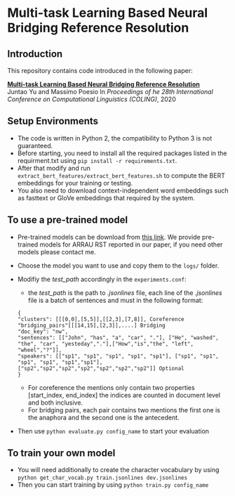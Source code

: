 # Multi-task Learning Based Neural Bridging Reference Resolution

## Introduction
This repository contains code introduced in the following paper:
 
**[Multi-task Learning Based Neural Bridging Reference Resolution](https://arxiv.org/abs/2003.03666)**  
Juntao Yu and Massimo Poesio 
In *Proceedings of he 28th International Conference on Computational Linguistics (COLING)*, 2020

## Setup Environments
* The code is written in Python 2, the compatibility to Python 3 is not guaranteed.  
* Before starting, you need to install all the required packages listed in the requirment.txt using `pip install -r requirements.txt`.
* After that modify and run `extract_bert_features/extract_bert_features.sh` to compute the BERT embeddings for your training or testing.
* You also need to download context-independent word embeddings such as fasttext or GloVe embeddings that required by the system.

## To use a pre-trained model
* Pre-trained models can be download from [this link](https://www.dropbox.com/s/3yu3qoyv3wf9j54/best_model_rst_coling2020_dali_bridging.zip?dl=0). We provide pre-trained models for ARRAU RST reported in our paper, if you need other models please contact me.
* Choose the model you want to use and copy them to the `logs/` folder.
* Modifiy the *test_path* accordingly in the `experiments.conf`:
   * the *test_path* is the path to *.jsonlines* file, each line of the *.jsonlines* file is a batch of sentences and must in the following format:
   
   ```
   {
  "clusters": [[[0,0],[5,5]],[[2,3],[7,8]], Coreference
  "bridging_pairs"[[[14,15],[2,3]],....] Bridging 
  "doc_key": "nw",
  "sentences": [["John", "has", "a", "car", "."], ["He", "washed", "the", "car", "yesteday","."],["How","is","the", "left", "wheel","?"]],
  "speakers": [["sp1", "sp1", "sp1", "sp1", "sp1"], ["sp1", "sp1", "sp1", "sp1", "sp1","sp1"],["sp2","sp2","sp2","sp2","sp2","sp2","sp2"]] Optional
  }
  ```
  
  * For coreference the mentions only contain two properties \[start_index, end_index\] the indices are counted in document level and both inclusive.
  * For bridging pairs, each pair contains two mentions the first one is the anaphora and the second one is the antecedent.
* Then use `python evaluate.py config_name` to start your evaluation

## To train your own model
* You will need additionally to create the character vocabulary by using `python get_char_vocab.py train.jsonlines dev.jsonlines`
* Then you can start training by using `python train.py config_name`
